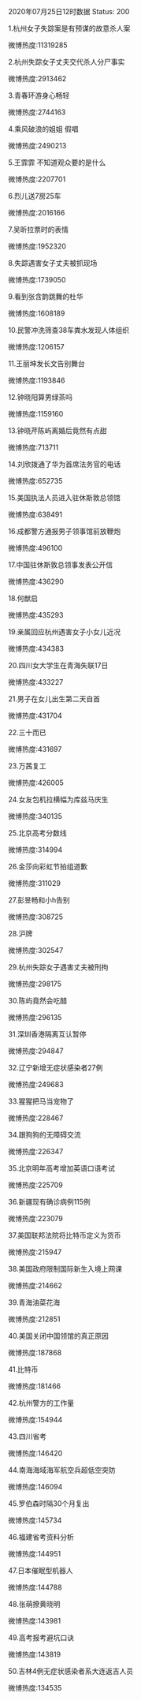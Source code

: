 2020年07月25日12时数据
Status: 200

1.杭州女子失踪案是有预谋的故意杀人案

微博热度:11319285

2.杭州失踪女子丈夫交代杀人分尸事实

微博热度:2913462

3.青春环游身心畅轻

微博热度:2744163

4.乘风破浪的姐姐 假唱

微博热度:2490213

5.王霏霏 不知道观众要的是什么

微博热度:2207701

6.烈儿送7房25车

微博热度:2016166

7.吴昕拉票时的表情

微博热度:1952320

8.失踪遇害女子丈夫被抓现场

微博热度:1739050

9.看到张含韵跳舞的杜华

微博热度:1608189

10.民警冲洗筛查38车粪水发现人体组织

微博热度:1206157

11.王丽坤发长文告别舞台

微博热度:1193846

12.钟晓阳算男绿茶吗

微博热度:1159160

13.钟晓芹陈屿离婚后竟然有点甜

微博热度:713711

14.刘欣拨通了华为首席法务官的电话

微博热度:652735

15.美国执法人员进入驻休斯敦总领馆

微博热度:638491

16.成都警方通报男子领事馆前放鞭炮

微博热度:496100

17.中国驻休斯敦总领事发表公开信

微博热度:436290

18.何猷启

微博热度:435293

19.亲属回应杭州遇害女子小女儿近况

微博热度:434383

20.四川女大学生在青海失联17日

微博热度:433227

21.男子在女儿出生第二天自首

微博热度:431704

22.三十而已

微博热度:431697

23.万茜复工

微博热度:426005

24.女友包机拉横幅为库兹马庆生

微博热度:340135

25.北京高考分数线

微博热度:314994

26.金莎向彩虹节拍组道歉

微博热度:311029

27.彭昱畅和小h告别

微博热度:308725

28.沪牌

微博热度:302547

29.杭州失踪女子遇害丈夫被刑拘

微博热度:298175

30.陈屿竟然会吃醋

微博热度:296135

31.深圳香港隔离互认暂停

微博热度:294847

32.辽宁新增无症状感染者27例

微博热度:249683

33.猩猩把马当宠物了

微博热度:228467

34.跟狗狗的无障碍交流

微博热度:226347

35.北京明年高考增加英语口语考试

微博热度:225709

36.新疆现有确诊病例115例

微博热度:223079

37.美国联邦法院将比特币定义为货币

微博热度:215947

38.美国政府限制国际新生入境上网课

微博热度:214662

39.青海油菜花海

微博热度:212851

40.美国关闭中国领馆的真正原因

微博热度:187868

41.比特币

微博热度:181466

42.杭州警方的工作量

微博热度:154944

43.四川省考

微博热度:146420

44.南海海域海军航空兵超低空突防

微博热度:146094

45.罗伯森时隔30个月复出

微博热度:145734

46.福建省考资料分析

微博热度:144951

47.日本催眠型机器人

微博热度:144788

48.张萌撩黄晓明

微博热度:143981

49.高考报考避坑口诀

微博热度:143819

50.吉林4例无症状感染者系大连返吉人员

微博热度:134535

